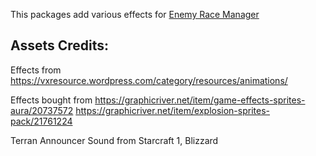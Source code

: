 This packages add various effects for [Enemy Race Manager](https://mods.factorio.com/mod/enemyracemanager)

Assets Credits:
------------------------
Effects from
https://vxresource.wordpress.com/category/resources/animations/

Effects bought from
https://graphicriver.net/item/game-effects-sprites-aura/20737572
https://graphicriver.net/item/explosion-sprites-pack/21761224

Terran Announcer Sound from Starcraft 1, Blizzard
